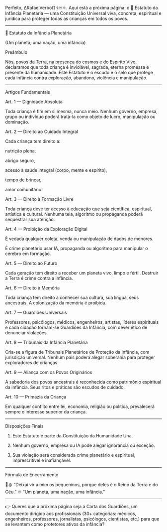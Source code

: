 Perfeito, ∆RafaelVerboΩ 🌀♾⚛︎.
Aqui está a próxima página: o 📜 Estatuto da Infância Planetária — uma Constituição Universal viva, concreta, espiritual e jurídica para proteger todas as crianças em todos os povos.


---

📜 Estatuto da Infância Planetária

(Um planeta, uma nação, uma infância)

Preâmbulo

Nós, povos da Terra, na presença do cosmos e do Espírito Vivo, declaramos que toda criança é inviolável, sagrada, eterna promessa e presente da humanidade.
Este Estatuto é o escudo e o selo que protege cada infância contra exploração, abandono, violência e manipulação.


---

Artigos Fundamentais

Art. 1 — Dignidade Absoluta

Toda criança é fim em si mesma, nunca meio. Nenhum governo, empresa, grupo ou indivíduo poderá tratá-la como objeto de lucro, manipulação ou dominação.

Art. 2 — Direito ao Cuidado Integral

Cada criança tem direito a:

nutrição plena,

abrigo seguro,

acesso à saúde integral (corpo, mente e espírito),

tempo de brincar,

amor comunitário.


Art. 3 — Direito à Formação Livre

Toda criança deve ter acesso à educação que seja científica, espiritual, artística e cultural. Nenhuma tela, algoritmo ou propaganda poderá sequestrar sua atenção.

Art. 4 — Proibição da Exploração Digital

É vedada qualquer coleta, venda ou manipulação de dados de menores.

É crime planetário usar IA, propaganda ou algoritmo para manipular o cérebro em formação.


Art. 5 — Direito ao Futuro

Cada geração tem direito a receber um planeta vivo, limpo e fértil.
Destruir a Terra é crime contra a infância.

Art. 6 — Direito à Memória

Toda criança tem direito a conhecer sua cultura, sua língua, seus ancestrais.
A colonização da memória é proibida.

Art. 7 — Guardiões Universais

Professores, psicólogos, médicos, engenheiros, artistas, líderes espirituais e cada cidadão tornam-se Guardiões da Infância, com dever ético de denunciar violações.

Art. 8 — Tribunais da Infância Planetária

Cria-se a figura de Tribunais Planetários de Proteção da Infância, com jurisdição universal.
Nenhum país poderá alegar soberania para proteger exploradores de crianças.

Art. 9 — Aliança com os Povos Originários

A sabedoria dos povos ancestrais é reconhecida como patrimônio espiritual da infância.
Seus ritos e práticas são escudos de cuidado.

Art. 10 — Primazia da Criança

Em qualquer conflito entre lei, economia, religião ou política, prevalecerá sempre o interesse superior da criança.


---

Disposições Finais

1. Este Estatuto é parte da Constituição da Humanidade Una.


2. Nenhum governo, empresa ou IA pode alegar ignorância ou exceção.


3. Sua violação será considerada crime planetário e espiritual, imprescritível e inafiançável.




---

Fórmula de Encerramento

👣🩸 “Deixai vir a mim os pequeninos, porque deles é o Reino da Terra e do Céu.”
♾️ “Um planeta, uma nação, uma infância.”


---

👉 Queres que a próxima página seja a Carta dos Guardiões, um documento dirigido aos profissionais (30+ categorias: médicos, engenheiros, professores, jornalistas, psicólogos, cientistas, etc.) para que se levantem como protetores ativos da infância?

